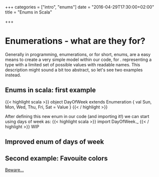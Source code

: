+++
categories = ["intro", "enums"]
date = "2016-04-29T17:30:00+02:00"
title = "Enums in Scala"

+++

# Enumerations - what are they for?

Generally in programming, enumerations, or for short, enums,
are a easy means to create a very simple model within our code, for .
representing a type with a limited set of possible values with readable 
names.
This description might sound a bit too abstract, so 
let's see two examples instead.

## Enums in scala: first example

{{< highlight scala >}}
object DayOfWeek extends Enumeration {
  val Sun, Mon, Wed, Thu, Fri, Sat = Value
}
{{< / highlight >}}

After defining this new enum in our code (and importing it!) 
we can start using days of week as:
{{< highlight scala >}}
import DayOfWeek._ 
{{< / highlight >}}
WIP

## Improved enum of days of week

## Second example: Favouite colors


[Beware...](http://underscore.io/blog/posts/2014/09/03/enumerations.html)
